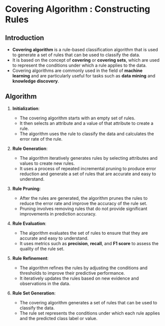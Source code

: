 # Covering Algorithm : Constructing Rules

## Introduction

- **Covering algorithm** is a rule-based classification algorithm that is used to generate a set of rules that can be used to classify the data.
- It is based on the concept of **covering** or **covering sets**, which are used to represent the conditions under which a rule applies to the data.
- Covering algorithms are commonly used in the field of **machine learning** and are particularly useful for tasks such as **data mining** and **knowledge discovery**.

## Algorithm

1. **Initialization**:
    - The covering algorithm starts with an empty set of rules.
    - It then selects an attribute and a value of that attribute to create a rule.
    - The algorithm uses the rule to classify the data and calculates the error rate of the rule.

2. **Rule Generation**:
    - The algorithm iteratively generates rules by selecting attributes and values to create new rules.
    - It uses a process of repeated incremental pruning to produce error reduction and generate a set of rules that are accurate and easy to understand.

3. **Rule Pruning**:
    - After the rules are generated, the algorithm prunes the rules to reduce the error rate and improve the accuracy of the rule set.
    - Pruning involves removing rules that do not provide significant improvements in prediction accuracy.

4. **Rule Evaluation**:
    - The algorithm evaluates the set of rules to ensure that they are accurate and easy to understand.
    - It uses metrics such as **precision**, **recall**, and **F1 score** to assess the quality of the rule set.

5. **Rule Refinement**:
    - The algorithm refines the rules by adjusting the conditions and thresholds to improve their predictive performance.
    - It iteratively updates the rules based on new evidence and observations in the data.

6. **Rule Set Generation**:
    - The covering algorithm generates a set of rules that can be used to classify the data.
    - The rule set represents the conditions under which each rule applies and the predicted class label or value.
